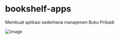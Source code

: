 # bookshelf-apps
Membuat aplikasi sederhana manajemen Buku Pribadi

![image](https://github.com/user-attachments/assets/acb04a0b-b972-414e-bc73-f4ceb9308088)
